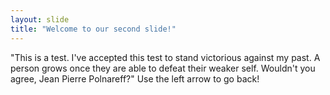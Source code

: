 ```yaml
---
layout: slide
title: "Welcome to our second slide!"
---
```

"This is a test. I've accepted this test to stand victorious against my past. A person grows once they are able to defeat their weaker self. Wouldn't you agree, Jean Pierre Polnareff?"
Use the left arrow to go back!
